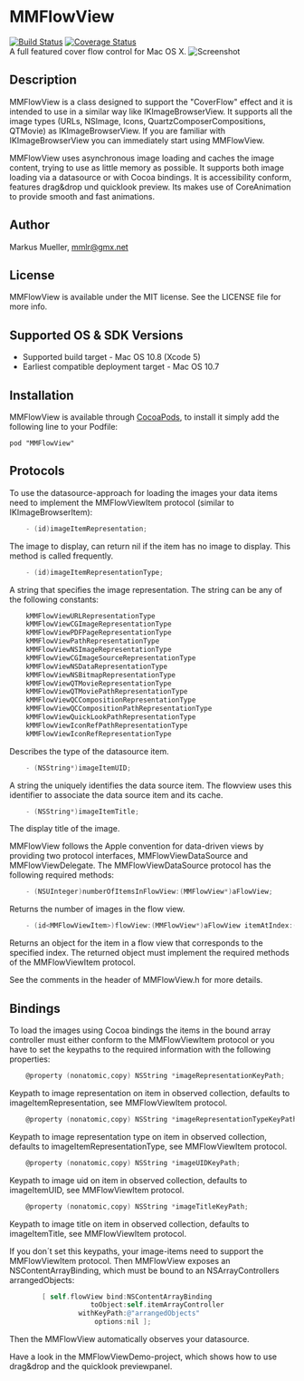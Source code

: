# MMFlowView
[![Build Status](https://travis-ci.org/mmllr/MMFlowView.png?branch=master)](https://travis-ci.org/mmllr/MMFlowView) [![Coverage Status](https://coveralls.io/repos/mmllr/MMFlowView/badge.png)](https://coveralls.io/r/mmllr/MMFlowView)  
A full featured cover flow control for Mac OS X.
![Screenshot](https://raw.github.com/mmllr/MMFlowView/master/Resources/FlowView.png)
## Description

MMFlowView is a class designed to support the "CoverFlow" effect and it is intended to use in a similar way like IKImageBrowserView. It supports all the image types (URLs, NSImage, Icons, QuartzComposerCompositions, QTMovie) as IKImageBrowserView. If you are familiar with IKImageBrowserView you can immediately start using MMFlowView.

MMFlowView uses asynchronous image loading and caches the image content, trying to use as little memory as possible. It supports both image loading via a datasource or with Cocoa bindings. It is accessibility conform, features drag&drop und quicklook preview. Its makes use of CoreAnimation to provide smooth and fast animations.

## Author

Markus Mueller, mmlr@gmx.net

## License

MMFlowView is available under the MIT license. See the LICENSE file for more info.

## Supported OS & SDK Versions

* Supported build target - Mac OS 10.8 (Xcode 5)
* Earliest compatible deployment target - Mac OS 10.7

## Installation

MMFlowView is available through [CocoaPods](http://cocoapods.org), to install
it simply add the following line to your Podfile:

	pod "MMFlowView"

## Protocols
To use the datasource-approach for loading the images your data items need to implement the MMFlowViewItem protocol (similar to IKImageBrowserItem):

```objective-c
	- (id)imageItemRepresentation;
```
The image to display, can return nil if the item has no image to display. This method is called frequently.
```objective-c
	- (id)imageItemRepresentationType;
```
A string that specifies the image representation. The string can be any of the following constants:
```objective-c
	kMMFlowViewURLRepresentationType
 	kMMFlowViewCGImageRepresentationType
 	kMMFlowViewPDFPageRepresentationType
 	kMMFlowViewPathRepresentationType
 	kMMFlowViewNSImageRepresentationType
 	kMMFlowViewCGImageSourceRepresentationType
	kMMFlowViewNSDataRepresentationType
	kMMFlowViewNSBitmapRepresentationType
	kMMFlowViewQTMovieRepresentationType
 	kMMFlowViewQTMoviePathRepresentationType
 	kMMFlowViewQCCompositionRepresentationType
	kMMFlowViewQCCompositionPathRepresentationType
	kMMFlowViewQuickLookPathRepresentationType
	kMMFlowViewIconRefPathRepresentationType
	kMMFlowViewIconRefRepresentationType
```
Describes the type of the datasource item.
```objective-c
	- (NSString*)imageItemUID;
```
A string the uniquely identifies the data source item. The flowview uses this identifier to associate the data source item and its cache.
```objective-c
	- (NSString*)imageItemTitle;
```
The display title of the image.

MMFlowView follows the Apple convention for data-driven views by providing two protocol interfaces, MMFlowViewDataSource and MMFlowViewDelegate. The MMFlowViewDataSource protocol has the following required methods:
```objective-c
	- (NSUInteger)numberOfItemsInFlowView:(MMFlowView*)aFlowView;
```
Returns the number of images in the flow view.
```objective-c
	- (id<MMFlowViewItem>)flowView:(MMFlowView*)aFlowView itemAtIndex:(NSUInteger)anIndex;
```
Returns an object for the item in a flow view that corresponds to the specified index. The returned object must implement the required methods of the MMFlowViewItem protocol.

See the comments in the header of MMFlowView.h for more details.

## Bindings

To load the images using Cocoa bindings the items in the bound array controller must either
conform to the MMFlowViewItem protocol or you have to set the keypaths to the required information with the following properties:
```objective-c
	@property (nonatomic,copy) NSString *imageRepresentationKeyPath;
```
Keypath to image representation on item in observed collection, defaults to imageItemRepresentation, see MMFlowViewItem protocol.
```objective-c
	@property (nonatomic,copy) NSString *imageRepresentationTypeKeyPath;
```
Keypath to image representation type on item in observed collection, defaults to imageItemRepresentationType, see MMFlowViewItem protocol.
```objective-c
	@property (nonatomic,copy) NSString *imageUIDKeyPath;
```
Keypath to image uid on item in observed collection, defaults to imageItemUID, see MMFlowViewItem protocol.
```objective-c
	@property (nonatomic,copy) NSString *imageTitleKeyPath;
```
Keypath to image title on item in observed collection, defaults to imageItemTitle, see MMFlowViewItem protocol.

If you don´t set this keypaths, your image-items need to support the MMFlowViewItem protocol. 
Then MMFlowView exposes an NSContentArrayBinding, which must be bound to an NSArrayControllers arrangedObjects:
```objective-c
		[ self.flowView bind:NSContentArrayBinding
		            toObject:self.itemArrayController
		         withKeyPath:@"arrangedObjects"
				     options:nil ];
```
Then the MMFlowView automatically observes your datasource.

Have a look in the MMFlowViewDemo-project, which shows how to use drag&drop and the quicklook previewpanel.
